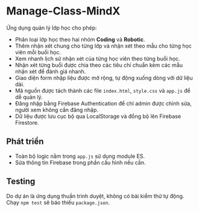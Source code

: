 # Manage-Class-MindX

Ứng dụng quản lý lớp học cho phép:

- Phân loại lớp học theo hai nhóm **Coding** và **Robotic**.
- Thêm nhận xét chung cho từng lớp và nhận xét theo mẫu cho từng học viên mỗi buổi học.
- Xem nhanh lịch sử nhận xét của từng học viên theo từng buổi học.
- Nhận xét từng buổi được chia theo các tiêu chí chuẩn kèm các mẫu nhận xét để đánh giá nhanh.
- Giao diện form nhập liệu được mở rộng, tự động xuống dòng với dữ liệu dài.
- Mã nguồn được tách thành các file `index.html`, `style.css` và `app.js` để dễ quản lý.
- Đăng nhập bằng Firebase Authentication để chỉ admin được chỉnh sửa, người xem không cần đăng nhập.
- Dữ liệu được lưu cục bộ qua LocalStorage và đồng bộ lên Firebase Firestore.

## Phát triển

- Toàn bộ logic nằm trong `app.js` sử dụng module ES.
- Sửa thông tin Firebase trong phần cấu hình nếu cần.

## Testing

Do dự án là ứng dụng thuần trình duyệt, không có bài kiểm thử tự động. Chạy `npm test` sẽ báo thiếu `package.json`.
